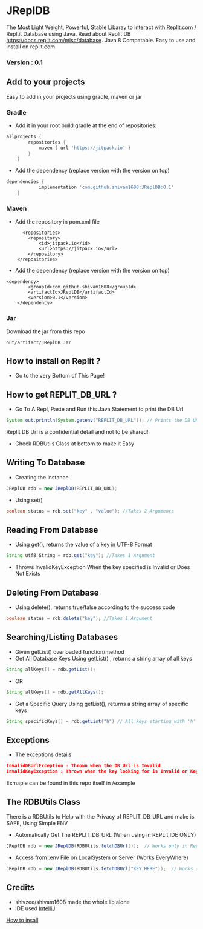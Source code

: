 # JReplDB
The Most Light Weight, Powerful, Stable Libaray to interact with Replit.com / Repl.it Database using Java. Read about Replit DB https://docs.replit.com/misc/database. Java 8 Compatable. Easy to use and install on replit.com

### Version : 0.1

## Add to your projects
Easy to add in your projects using gradle, maven or jar

### Gradle
- Add it in your root build.gradle at the end of repositories:
```gradle
allprojects {
		repositories {
			maven { url 'https://jitpack.io' }
		}
	}
```
- Add the dependency (replace version with the version on top)
```gradle
dependencies {
	        implementation 'com.github.shivam1608:JReplDB:0.1'
	}
```

### Maven
- Add the repository in pom.xml file
```maven
      <repositories>
		<repository>
		    <id>jitpack.io</id>
		    <url>https://jitpack.io</url>
		</repository>
	</repositories>
```
- Add the dependency (replace version with the version on top)
```maven 
<dependency>
	    <groupId>com.github.shivam1608</groupId>
	    <artifactId>JReplDB</artifactId>
	    <version>0.1</version>
	</dependency>

```

### Jar 
Download the jar from this repo 
```
out/artifact/JReplDB_Jar
```

## How to install on Replit ?
- Go to the very Bottom of This Page!

## How to get REPLIT_DB_URL ? 
- Go To A Repl, Paste and Run this Java Statement to print the DB Url
``` java
System.out.println(System.getenv("REPLIT_DB_URL")); // Prints the DB URL
```
Replit DB Url is a confidential detail and not to be shared! 
- Check RDBUtils Class at bottom to make it Easy

## Writing To Database
- Creating the instance
``` java
JReplDB rdb = new JReplDB(REPLIT_DB_URL); 
```
- Using set()
``` java
boolean status = rdb.set("key" , "value"); //Takes 2 Arguments
```
## Reading From Database
- Using get(), returns the value of a key in UTF-8 Format
``` java
String utf8_String = rdb.get("key"); //Takes 1 Argument
```
- Throws InvalidKeyException When the key specified is Invalid or Does Not Exists

## Deleting From Database
- Using delete(), returns true/false according to the success code
``` java
boolean status = rdb.delete("key"); //Takes 1 Argument
```
## Searching/Listing Databases
- Given getList() overloaded function/method
- Get All Database Keys Using getList() , returns a string array of all keys
``` java
String allKeys[] = rdb.getList();
```
- OR
 
``` java
String allKeys[] = rdb.getAllKeys();
```
- Get a Specific Query Using getList(), returns a string array of specific keys
``` java
String specificKeys[] = rdb.getList("h") // All keys starting with 'h' will be returned
```

## Exceptions
- The exceptions details
``` json
InvalidDBUrlException : Thrown when the DB Url is Invalid
InvalidKeyException : Thrown when the key looking for is Invalid or Key is Not Found
```
Exmaple can be found in this repo itself in /example

## The RDBUtils Class 
There is a RDBUtils to Help with the Privacy of REPLIT_DB_URL and make is SAFE, Using Simple ENV
- Automatically Get The REPLIT_DB_URL (When using in REPLit IDE ONLY)
``` java
JReplDB rdb = new JReplDB(RDBUtils.fetchDBUrl());  // Works only in Replit IDE
```
- Access from .env File on LocalSystem or Server (Works EveryWhere)
``` java
JReplDB rdb = new JReplDB(RDBUtils.fetchDBUrl("KEY_HERE"));  // Works on any IDE (REQUIRED KEY_HERE) i.e the key for the DB Url saved in .env
```

## Credits
- shivzee/shivam1608 made the whole lib alone
- IDE used [IntelliJ](https://www.jetbrains.com/idea/)

[How to insall](#How-to-install-on-Replit-?)
